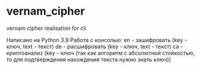 # vernam_cipher
vernam cipher realisation for cli

Написано на Python 3.9
Работа с консолью:
en - зашифровать (key - ключ, text - текст)
de - расшифровать (key - ключ, text - текст)
ca - криптоанализ (key - ключ (так как алгоритм с абсолютной стойкостью, то для подтверждения нахождения текста нужно знать ключ))
